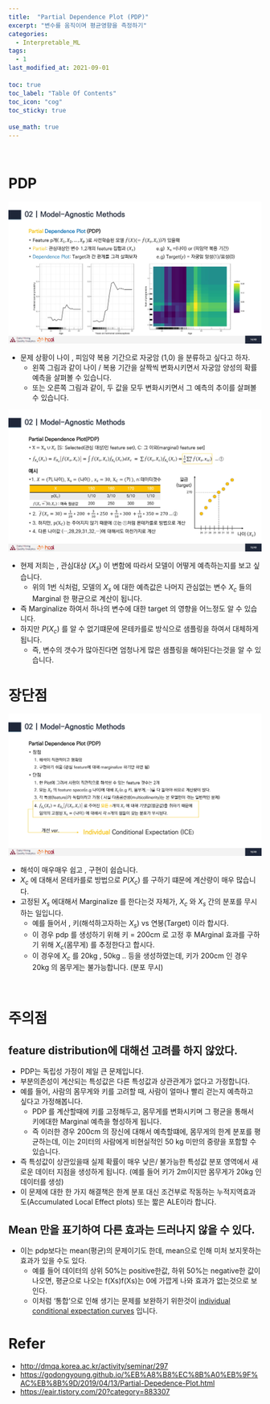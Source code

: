 ```yaml
---
title:  "Partial Dependence Plot (PDP)"
excerpt: "변수를 움직이며 평균영향을 측정하기"
categories:
  - Interpretable_ML
tags:
  - 1
last_modified_at: 2021-09-01

toc: true
toc_label: "Table Of Contents"
toc_icon: "cog"
toc_sticky: true

use_math: true
---
```


<br>

# PDP

![jpg](/assets/images/ML/1_14.jpg)

- 문제 상황이 나이 , 피임약 복용 기간으로 자궁암 (1,0) 을 분류하고 싶다고 하자. 
  - 왼쪽 그림과 같이 나이 / 복용 기간을 살짝씩 변화시키면서 자궁암 양성의 확률 예측을 살펴볼 수 있습니다.
  - 또는 오른쪽 그림과 같이, 두 값을 모두 변화시키면서 그 예측의 추이를 살펴볼 수 있습니다.

![jpg](/assets/images/ML/1_15.jpg)

- 현제 저희는 , 관심대상 ($X_s$) 이 변함에 따라서 모델이 어떻게 예측하는지를 보고 싶습니다.
  - 위의 1번 식처럼, 모델의 $X_s$ 에 대한 예측값은 나머지 관심없는 변수 $X_c$ 들의 Marginal 한 평균으로 계산이 됩니다. 
- 즉 Marginalize 하여서 하나의 변수에 대한 target 의 영향을 어느정도 알 수 있습니다.
- 하지만 $P(X_c)$ 를 알 수 없기떄문에 몬테카를로 방식으로 샘플링을 하여서 대체하게 됩니다. 
  - 즉, 변수의 갯수가 많아진다면 엄청나게 많은 샘플링을 해야된다는것을 알 수 있습니다.

# 장단점

![jpg](/assets/images/ML/1_16.jpg)

- 해석이 매우매우 쉽고 , 구현이 쉽습니다. 
- $X_c$ 에 대해서 몬테카를로 방법으로 $P(X_c)$ 를 구하기 떄문에 계산량이 매우 많습니다.
- 고정된 $X_s$ 에대해서 Marginalize 를 한다는것 자체가, $X_c$ 와  $X_s$ 간의 분포를 무시하는 일입니다.
  - 예를 들어서 , 키(해석하고자하는 $X_s$) vs 연봉(Target) 이라 합시다.
  - 이 경우 pdp 를 생성하기 위해 키 = 200cm 로 고정 후 MArginal 효과를 구하기 위해 $X_c$(몸무게) 를 추정한다고 합시다. 
  - 이 경우에 $X_c$ 를 20kg , 50kg .. 등을 생성하였는데, 키가 200cm 인 경우 20kg 의 몸무게는 불가능합니다. (분포 무시)

<br>

# 주의점

## **feature distribution**에 대해선 고려를 하지 않았다. 

-  PDP는 독립성 가정이 제일 큰 문제입니다. 
- 부분의존성이 계산되는 특성값은 다른 특성값과 상관관계가 없다고 가정합니다. 
- 예를 들어, 사람의 몸무게와 키를 고려할 때, 사람이 얼마나 빨리 걷는지 예측하고 싶다고 가정해봅니다. 
  - PDP 를 계산할때에 키를 고정해두고, 몸무게를 변화시키며 그 평균을 통해서 키에대한 Marginal 예측을 형성하게 됩니다.
  - 즉 이러한 경우 200cm 의 장신에 대해서 예측할떄에, 몸무게의 한계 분포를 평균하는데, 이는 2미터의 사람에게 비현실적인 50 kg 미만의 중량을 포함할 수 있습니다. 
- 즉 특성값이 상관있을때 실제 확률이 매우 낮은/ 불가능한 특성값 분포 영역에서 새로운 데이터 지점을 생성하게 됩니다. (예를 들어 키가 2m이지만 몸무게가 20kg 인 데이터를 생성)
- 이 문제에 대한 한 가지 해결책은 한계 분포 대신 조건부로 작동하는 누적지역효과도(Accumulated Local Effect plots) 또는 짧은 ALE이라 합니다.

## Mean 만을 표기하여 다른 효과는 드러나지 않을 수 있다.

- 이는 pdp보다는 mean(평균)의 문제이기도 한데, mean으로 인해 미처 보지못하는 효과가 있을 수도 있다.
  - 예를 들어 데이터의 상위 50%는 positive한값, 하위 50%는 negative한 값이 나오면, 평균으로 나오는 f(Xs)f(Xs)는 0에 가깝게 나와 효과가 없는것으로 보인다. 
  - 이처럼 ‘통합’으로 인해 생기는 문제를 보완하기 위한것이 [individual conditional expectation curves](https://christophm.github.io/interpretable-ml-book/ice.html#ice) 입니다.

# Refer

- http://dmqa.korea.ac.kr/activity/seminar/297
- https://godongyoung.github.io/%EB%A8%B8%EC%8B%A0%EB%9F%AC%EB%8B%9D/2019/04/13/Partial-Depedence-Plot.html
- https://eair.tistory.com/20?category=883307

